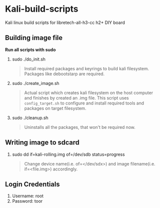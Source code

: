 # Kali-build-scripts
Kali linux build scripts for libretech-all-h3-cc h2+ DIY board

Building image file
------------------
**Run all scripts with sudo**

1. sudo ./do_init.sh 
    > Install required packages and keyrings to build kali filesystem. Packages like debootstarp are required.
2. sudo ./create_image.sh
    > Actual script which creates kali filesystem on the host computer and finishes by created an .img file.
    This script uses `config_target.sh` to configure and install required tools and packages on target filesystem.
3. sudo ./cleanup.sh
    > Uninstalls all the packages, that won't be required now.


Writing image to sdcard
-----------------------
1. sudo dd if=kali-rolling.img of=/dev/sdb status=progress
    > Change device name(i.e. of=</dev/sdx>) and image filename(i.e. if=<file.img>) accordingly.


Login Credentials
-----------------
1. Username: root
2. Password: toor
